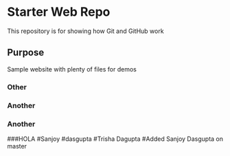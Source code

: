 # Starter Web Repo

This repository is for showing how Git and GitHub work

## Purpose

Sample website with plenty of files for demos

### Other
### Another
### Another
###HOLA
#Sanjoy
#dasgupta
#Trisha Dagupta
#Added Sanjoy Dasgupta on master
